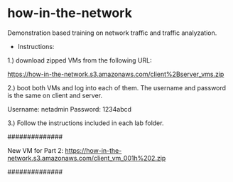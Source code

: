 # how-in-the-network
Demonstration based training on network traffic and traffic analyzation.

- Instructions:

1.) download zipped VMs from the following URL:

https://how-in-the-network.s3.amazonaws.com/client%2Bserver_vms.zip

2.) boot both VMs and log into each of them.  The username and password is the same on client and server.

Username: netadmin
Password: 1234abcd

3.) Follow the instructions included in each lab folder.


##############

New VM for Part 2: https://how-in-the-network.s3.amazonaws.com/client_vm_001h%202.zip

##############
